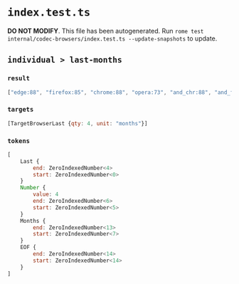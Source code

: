 # `index.test.ts`

**DO NOT MODIFY**. This file has been autogenerated. Run `rome test internal/codec-browsers/index.test.ts --update-snapshots` to update.

## `individual > last-months`

### `result`

```javascript
["edge:88", "firefox:85", "chrome:88", "opera:73", "and_chr:88", "and_ff:85"]
```

### `targets`

```javascript
[TargetBrowserLast {qty: 4, unit: "months"}]
```

### `tokens`

```javascript
[
	Last {
		end: ZeroIndexedNumber<4>
		start: ZeroIndexedNumber<0>
	}
	Number {
		value: 4
		end: ZeroIndexedNumber<6>
		start: ZeroIndexedNumber<5>
	}
	Months {
		end: ZeroIndexedNumber<13>
		start: ZeroIndexedNumber<7>
	}
	EOF {
		end: ZeroIndexedNumber<14>
		start: ZeroIndexedNumber<14>
	}
]
```
